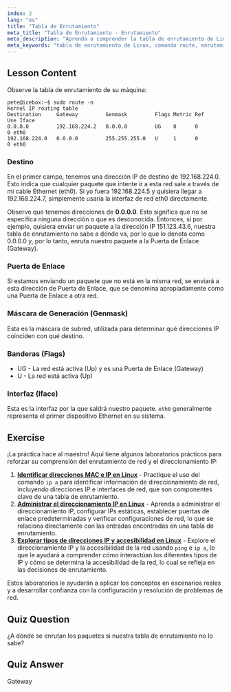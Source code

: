 ```yaml
---
index: 2
lang: "es"
title: "Tabla de Enrutamiento"
meta_title: "Tabla de Enrutamiento - Enrutamiento"
meta_description: "Aprenda a comprender la tabla de enrutamiento de Linux y cómo se enrutan los paquetes usando el comando route. Explore destinos, puertas de enlace e interfaces para los conceptos básicos de red."
meta_keywords: "tabla de enrutamiento de Linux, comando route, enrutamiento de red, redes en Linux, Linux para principiantes, tutorial de Linux, guía de red"
---
```


## Lesson Content

Observe la tabla de enrutamiento de su máquina:

```plaintext
pete@icebox:~$ sudo route -n
Kernel IP routing table
Destination     Gateway         Genmask         Flags Metric Ref    Use Iface
0.0.0.0         192.168.224.2   0.0.0.0         UG    0      0        0 eth0
192.168.224.0   0.0.0.0         255.255.255.0   U     1      0        0 eth0
```

### Destino

En el primer campo, tenemos una dirección IP de destino de 192.168.224.0. Esto indica que cualquier paquete que intente ir a esta red sale a través de mi cable Ethernet (eth0). Si yo fuera 192.168.224.5 y quisiera llegar a 192.168.224.7, simplemente usaría la interfaz de red eth0 directamente.

Observe que tenemos direcciones de **0.0.0.0**. Esto significa que no se especifica ninguna dirección o que es desconocida. Entonces, si por ejemplo, quisiera enviar un paquete a la dirección IP 151.123.43.6, nuestra tabla de enrutamiento no sabe a dónde va, por lo que lo denota como 0.0.0.0 y, por lo tanto, enruta nuestro paquete a la Puerta de Enlace (Gateway).

### Puerta de Enlace

Si estamos enviando un paquete que no está en la misma red, se enviará a esta dirección de Puerta de Enlace, que se denomina apropiadamente como una Puerta de Enlace a otra red.

### Máscara de Generación (Genmask)

Esta es la máscara de subred, utilizada para determinar qué direcciones IP coinciden con qué destino.

### Banderas (Flags)

- UG - La red está activa (Up) y es una Puerta de Enlace (Gateway)
- U - La red está activa (Up)

### Interfaz (Iface)

Esta es la interfaz por la que saldrá nuestro paquete. `eth0` generalmente representa el primer dispositivo Ethernet en su sistema.

## Exercise

¡La práctica hace al maestro! Aquí tiene algunos laboratorios prácticos para reforzar su comprensión del enrutamiento de red y el direccionamiento IP:

1. **[Identificar direcciones MAC e IP en Linux](https://labex.io/es/labs/linux-identify-mac-and-ip-addresses-in-linux-592731)** - Practique el uso del comando `ip a` para identificar información de direccionamiento de red, incluyendo direcciones IP e interfaces de red, que son componentes clave de una tabla de enrutamiento.
2. **[Administrar el direccionamiento IP en Linux](https://labex.io/es/labs/linux-manage-ip-addressing-in-linux-592736)** - Aprenda a administrar el direccionamiento IP, configurar IPs estáticas, establecer puertas de enlace predeterminadas y verificar configuraciones de red, lo que se relaciona directamente con las entradas encontradas en una tabla de enrutamiento.
3. **[Explorar tipos de direcciones IP y accesibilidad en Linux](https://labex.io/es/labs/linux-explore-ip-address-types-and-reachability-in-linux-592780)** - Explore el direccionamiento IP y la accesibilidad de la red usando `ping` e `ip a`, lo que le ayudará a comprender cómo interactúan los diferentes tipos de IP y cómo se determina la accesibilidad de la red, lo cual se refleja en las decisiones de enrutamiento.

Estos laboratorios le ayudarán a aplicar los conceptos en escenarios reales y a desarrollar confianza con la configuración y resolución de problemas de red.

## Quiz Question

¿A dónde se enrutan los paquetes si nuestra tabla de enrutamiento no lo sabe?

## Quiz Answer

Gateway
